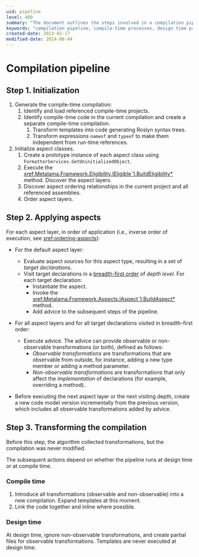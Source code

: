```yaml
---
uid: pipeline
level: 400
summary: "The document outlines the steps involved in a compilation pipeline: initialization, applying aspects, and transforming the compilation. It differentiates between compile time and design time processes."
keywords: "compilation pipeline, compile-time processes, design time processes, observable transformations, non-observable transformations, code model version"
created-date: 2023-02-17
modified-date: 2024-08-04
---
```


# Compilation pipeline

## Step 1. Initialization

1. Generate the compile-time compilation:
    1. Identify and load referenced compile-time projects.
    2. Identify compile-time code in the current compilation and create a separate compile-time compilation.
        1. Transform templates into code generating Roslyn syntax trees.
        2. Transform expressions `nameof` and `typeof` to make them independent from run-time references.
2. Initialize aspect classes.
    1. Create a prototype instance of each aspect class using `FormatterServices.GetUninitializedObject`.
    2. Execute the <xref:Metalama.Framework.Eligibility.IEligible`1.BuildEligibility*> method. Discover the aspect layers.
    3. Discover aspect ordering relationships in the current project and all referenced assemblies.
    4. Order aspect layers.

## Step 2. Applying aspects

For each aspect layer, in order of application (i.e., inverse order of execution, see <xref:ordering-aspects>):

* For the default aspect layer:
  * Evaluate aspect sources for this aspect type, resulting in a set of _target declarations_.
  * Visit target declarations in a [breadth-first order](https://en.wikipedia.org/wiki/Breadth-first_search) of _depth level_. For each target declaration:
    * Instantiate the aspect.
    * Invoke the <xref:Metalama.Framework.Aspects.IAspect`1.BuildAspect*> method.
    * Add advice to the subsequent steps of the pipeline.

* For all aspect layers and for all target declarations visited in breadth-first order:
  * Execute advice. The advice can provide observable or non-observable transformations (or both), defined as follows:
    * _Observable transformations_ are transformations that are observable from outside, for instance, adding a new type member or adding a method parameter.
    * _Non-observable transformations_ are transformations that only affect the _implementation_ of declarations (for example, overriding a method).

* Before executing the next aspect layer or the next visiting depth, create a new code model version incrementally from the previous version, which includes all observable transformations added by advice.

## Step 3. Transforming the compilation

Before this step, the algorithm collected transformations, but the compilation was never modified.

The subsequent actions depend on whether the pipeline runs at design time or at compile time.

### Compile time

1. Introduce all transformations (observable and non-observable) into a new compilation. Expand templates at this moment.
2. Link the code together and inline where possible.

### Design time

At design time, ignore non-observable transformations, and create partial files for observable transformations.
Templates are never executed at design time.





